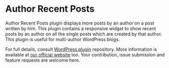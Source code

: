 # Author Recent Posts

Author Recent Posts plugin displays more posts by an author on a post written by him. This plugin contains a responsive widget to show recent posts by an author on all the single posts which are created by that author. This plugin is useful for multi-author WordPress blogs.

For full details, consult [WordPress plugin](https://wordpress.org/plugins/author-recent-posts/) repository. More information is available at [our official website](https://www.astech.club/wordpress-javascript-jquery-plugins/author-recent-posts/) too. Your contribution, issue submission and feature requests are welcome here.